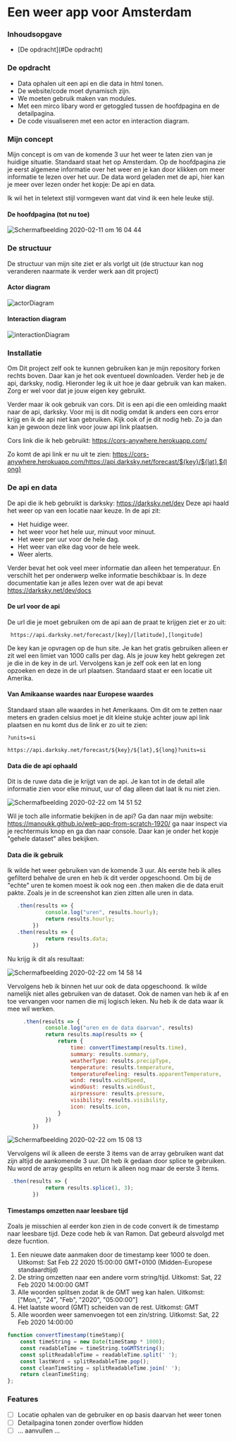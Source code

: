 # Een weer app voor Amsterdam 

### Inhoudsopgave
* [De opdracht](#De opdracht)

### De opdracht 
- Data ophalen uit een api en die data in html tonen.
- De website/code moet dynamisch zijn.
- We moeten gebruik maken van modules.
- Met een mirco libary word er getoggled tussen de hoofdpagina en de detailpagina.
- De code visualiseren met een actor en interaction diagram.

### Mijn concept
Mijn concept is om van de komende 3 uur het weer te laten zien van je huidige situatie. Standaard staat het op Amsterdam. Op de hoofdpagina zie je eerst algemene informatie over het weer en je kan door klikken om meer informatie te lezen over het uur. De data word geladen met de api, hier kan je meer over lezen onder het kopje: De api en data.

Ik wil het in teletext stijl vormgeven want dat vind ik een hele leuke stijl. 

#### De hoofdpagina (tot nu toe)
![Schermafbeelding 2020-02-11 om 16 04 44](https://user-images.githubusercontent.com/45541885/74248719-4ca18980-4ce8-11ea-8225-27284c8dd25e.png)

### De structuur
De structuur van mijn site ziet er als vorlgt uit (de structuur kan nog veranderen naarmate ik verder werk aan dit project)

#### Actor diagram
![actorDiagram](https://user-images.githubusercontent.com/45541885/74232384-f5d88780-4cc8-11ea-86b1-265d1f24af53.jpg)

#### Interaction diagram
![interactionDiagram](https://user-images.githubusercontent.com/45541885/74232393-f96c0e80-4cc8-11ea-8e2d-d38c66c2dcdf.jpg)

### Installatie
Om Dit project zelf ook te kunnen gebruiken kan je mijn repository forken rechts boven. Daar kan je het ook eventueel downloaden. Verder heb je de api, darksky, nodig. Hieronder leg ik uit hoe je daar gebruik van kan maken. Zorg er wel voor dat je jouw eigen key gebruikt. 

Verder maar ik ook gebruik van cors. Dit is een api die een omleiding maakt naar de api, darksky. Voor mij is dit nodig omdat ik anders een cors error krijg en ik de api niet kan gebruiken. Kijk ook of je dit nodig heb. Zo ja dan kan je gewoon deze link voor jouw api link plaatsen. 

Cors link die ik heb gebruikt: https://cors-anywhere.herokuapp.com/

Zo komt de api link er nu uit te zien: https://cors-anywhere.herokuapp.com/https://api.darksky.net/forecast/${key}/${lat},${long} 

### De api en data
De api die ik heb gebruikt is darksky: https://darksky.net/dev Deze api haald het weer op van een locatie naar keuze. In de api zit: 
- Het huidige weer.
- het weer voor het hele uur, minuut voor minuut. 
- Het weer per uur voor de hele dag. 
- Het weer van elke dag voor de hele week.
- Weer alerts. 

Verder bevat het ook veel meer informatie dan alleen het temperatuur. En verschilt het per onderwerp welke informatie beschikbaar is. In deze documentatie kan je alles lezen over wat de api bevat https://darksky.net/dev/docs

#### De url voor de api 
De url die je moet gebruiken om de api aan de praat te krijgen ziet er zo uit: 
```
 https://api.darksky.net/forecast/[key]/[latitude],[longitude]
```
De key kan je opvragen op de hun site. Je kan het gratis gebruiken alleen er zit wel een limiet van 1000 calls per dag. Als je jouw key hebt gekregen zet je die in de key in de url. Vervolgens kan je zelf ook een lat en long opzoeken en deze in de url plaatsen. Standaard staat er een locatie uit Amerika. 

#### Van Amikaanse waardes naar Europese waardes
Standaard staan alle waardes in het Amerikaans. Om dit om te zetten naar meters en graden celsius moet je dit kleine stukje achter jouw api link plaatsen en nu komt dus de link er zo uit te zien: 
```
?units=si

https://api.darksky.net/forecast/${key}/${lat},${long}?units=si
```
#### Data die de api ophaald 
Dit is de ruwe data die je krijgt van de api. Je kan tot in de detail alle informatie zien voor elke minuut, uur of dag alleen dat laat ik nu niet zien.

![Schermafbeelding 2020-02-22 om 14 51 52](https://user-images.githubusercontent.com/45541885/75093557-facbef80-5582-11ea-99a5-8c62fec0920d.png)

Wil je toch alle informatie bekijken in de api? Ga dan naar mijn website: https://manoukk.github.io/web-app-from-scratch-1920/ ga naar inspect via je rechtermuis knop en ga dan naar console. Daar kan je onder het kopje "gehele dataset" alles bekijken.

#### Data die ik gebruik
Ik wilde het weer gebruiken van de komende 3 uur. Als eerste heb ik alles gefilterd behalve de uren en heb ik dit verder opgeschoond. Om bij de "echte" uren te komen moest ik ook nog een .then maken die de data eruit pakte. Zoals je in de screenshot kan zien zitten alle uren in data.

```js
   .then(results => {
            console.log("uren", results.hourly);
            return results.hourly;
        })
   .then(results => { 
            return results.data;
        })
```
Nu krijg ik dit als resultaat: 

![Schermafbeelding 2020-02-22 om 14 58 14](https://user-images.githubusercontent.com/45541885/75093624-cc9adf80-5583-11ea-9b23-12a1ed6412f5.png)

Vervolgens heb ik binnen het uur ook de data opgeschoond. Ik wilde namelijk niet alles gebruiken van de dataset. Ook de namen van heb ik af en toe vervangen voor namen die mij logisch leken. Nu heb ik de data waar ik mee wil werken. 

```js
     .then(results => {
            console.log("uren en de data daarvan", results)
            return results.map(results => {
                return {
                    time: convertTimestamp(results.time),
                    summary: results.summary,
                    weatherType: results.precipType,
                    temperature: results.temperature,
                    temperatureFeeling: results.apparentTemperature,
                    wind: results.windSpeed,
                    windGust: results.windGust,
                    airpressure: results.pressure,
                    visibility: results.visibility, 
                    icon: results.icon,
                }
            })
        })
```
![Schermafbeelding 2020-02-22 om 15 08 13](https://user-images.githubusercontent.com/45541885/75093788-2ea81480-5585-11ea-8e71-5fefda994266.png)

Vervolgens wil ik alleen de eerste 3 items van de array gebruiken want dat zijn altijd de aankomende 3 uur. Dit heb ik gedaan door splice te gebruiken. Nu word de array gesplits en return ik alleen nog maar de eerste 3 items.

```js
 .then(results => {
            return results.splice(1, 3);
        })
```

#### Timestamps omzetten naar leesbare tijd
Zoals je misschien al eerder kon zien in de code convert ik de timestamp naar leesbare tijd. Deze code heb ik van Ramon. 
Dat gebeurd alsvolgd met deze fucntion. 

1. Een nieuwe date aanmaken door de timestamp keer 1000 te doen. Uitkomst: Sat Feb 22 2020 15:00:00 GMT+0100 (Midden-Europese standaardtijd)
2. De string omzetten naar een andere vorm string/tijd. Uitkomst: Sat, 22 Feb 2020 14:00:00 GMT
3. Alle woorden splitsen zodat ik de GMT weg kan halen. Uitkomst: ["Mon,", "24", "Feb", "2020", "05:00:00"]
4. Het laatste woord (GMT) scheiden van de rest. Uitkomst: GMT
5. Alle woorden weer samenvoegen tot een zin/string. Uitkomst: Sat, 22 Feb 2020 14:00:00

```js
function convertTimestamp(timeStamp){
    const timeString = new Date(timeStamp * 1000);
    const readableTime = timeString.toGMTString();
    const splitReadableTime = readableTime.split(' ');
    const lastWord = splitReadableTime.pop();
    const cleanTimeSting = splitReadableTime.join(' ');
    return cleanTimeSting;
};
```

### Features
- [ ] Locatie ophalen van de gebruiker en op basis daarvan het weer tonen
- [ ] Detailpagina tonen zonder overflow hidden
- [ ] ... aanvullen ...

<!-- Add a link to your live demo in Github Pages 🌐-->

<!-- ☝️ replace this description with a description of your own work -->

<!-- replace the code in the /docs folder with your own, so you can showcase your work with GitHub Pages 🌍 -->

<!-- Add a nice poster image here at the end of the week, showing off your shiny frontend 📸 -->

<!-- Maybe a table of contents here? 📚 -->

<!-- How about a section that describes how to install this project? 🤓 -->

<!-- ...but how does one use this project? What are its features 🤔 -->

<!-- What external data source is featured in your project and what are its properties 🌠 -->

<!-- Maybe a checklist of done stuff and stuff still on your wishlist? ✅ -->

<!-- How about a license here? 📜 (or is it a licence?) 🤷 -->

